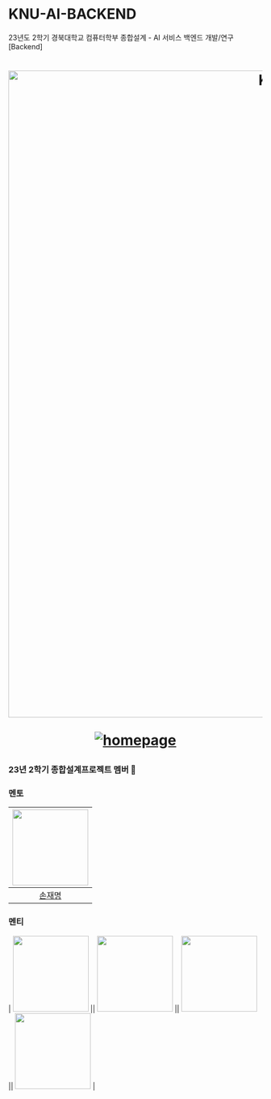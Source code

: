 # KNU-AI-BACKEND
23년도 2학기 경북대학교 컴퓨터학부 종합설계 - AI 서비스 백엔드 개발/연구 [Backend]

<div align="center">

<h1>

<a href="https://www.knu.ac.kr/wbbs/wbbs/main/main.action">
 
<img width="1280" alt="KNU LOGO - rectangle" src="https://ipc.knu.ac.kr/theme/basic/img/logo_knu.png">

</a>

<a href="https://www.knu.ac.kr/wbbs/wbbs/main/main.action">

![homepage](https://img.shields.io/badge/homepage-www.knu.ac.kr-red?style=flat-square)

</a>

</h1>

</div>


<summary>

<h3>
23년 2학기 종합설계프로젝트 멤버 🛫
</h3>

</summary>

### 멘토 

| <img src="https://avatars.githubusercontent.com/u/64263207?v=4" width="150px" /> |
| :------------------------------------------------------------------------------: |
|                      [손재명](https://github.com/JaeMyeongSon)                      |

### 멘티 

| <img src="https://avatars.githubusercontent.com/u/94179998?v=4" width="150px" /> || <img src="https://avatars.githubusercontent.com/u/94179998?v=4" width="150px" /> || <img src="https://avatars.githubusercontent.com/u/94179998?v=4" width="150px" /> || <img src="https://avatars.githubusercontent.com/u/94179998?v=4" width="150px" /> |


<!-- 
| <img src="https://avatars.githubusercontent.com/u/94179998?v=4" width="150px" /> |
| :------------------------------------------------------------------------------: |
|                      [김은정](https://github.com/ezzkimm)                      |

| <img src="https://avatars.githubusercontent.com/u/72001106?v=4" width="150px" /> |
| :------------------------------------------------------------------------------: |
|                      [문정원](https://github.com/gaarden)                      |

| <img src="https://avatars.githubusercontent.com/u/23000498?v=4" width="150px" /> |
| :------------------------------------------------------------------------------: |
|                      [김동환](https://github.com/gidskql6671)                      |

| <img src="https://avatars.githubusercontent.com/u/63745627?v=4" width="150px" /> |
| :------------------------------------------------------------------------------: |
|                      [오영선](https://github.com/oyoungsun)                      |
-->
